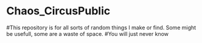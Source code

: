 # Chaos_CircusPublic

#This repository is for all sorts of random things I make or find. Some might be usefull, some are a waste of space.
#You will just never know
